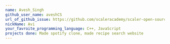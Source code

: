 ```yaml
---
name: Avesh_Singh
github_user_name: aveshCS
url_of_github_issue: https://github.com/scaleracademy/scaler-open-source-september-challenge/issues/375
nickName: Avi
your_favroite_programming_language: C++, JavaScript
projects done: Made spotify clone, made recipe search website
---
```

